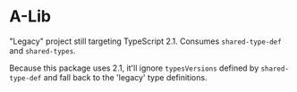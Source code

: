 # A-Lib

"Legacy" project still targeting TypeScript 2.1. Consumes `shared-type-def` and `shared-types`.

Because this package uses 2.1, it'll ignore `typesVersions` defined by `shared-type-def` and fall back to the 'legacy' type definitions.
